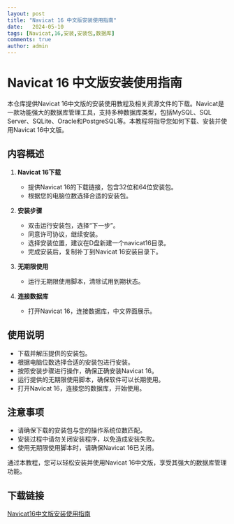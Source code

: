 ```yaml
---
layout: post
title: "Navicat 16 中文版安装使用指南"
date:   2024-05-10
tags: [Navicat,16,安装,安装包,数据库]
comments: true
author: admin
---
```

# Navicat 16 中文版安装使用指南

本仓库提供Navicat 16中文版的安装使用教程及相关资源文件的下载。Navicat是一款功能强大的数据库管理工具，支持多种数据库类型，包括MySQL、SQL Server、SQLite、Oracle和PostgreSQL等。本教程将指导您如何下载、安装并使用Navicat 16中文版。

## 内容概述

1. **Navicat 16下载**
   - 提供Navicat 16的下载链接，包含32位和64位安装包。
   - 根据您的电脑位数选择合适的安装包。

2. **安装步骤**
   - 双击运行安装包，选择“下一步”。
   - 同意许可协议，继续安装。
   - 选择安装位置，建议在D盘新建一个navicat16目录。
   - 完成安装后，复制补丁到Navicat 16安装目录下。

3. **无期限使用**
   - 运行无期限使用脚本，清除试用到期状态。

4. **连接数据库**
   - 打开Navicat 16，连接数据库，中文界面展示。

## 使用说明

- 下载并解压提供的安装包。
- 根据电脑位数选择合适的安装包进行安装。
- 按照安装步骤进行操作，确保正确安装Navicat 16。
- 运行提供的无期限使用脚本，确保软件可以长期使用。
- 打开Navicat 16，连接您的数据库，开始使用。

## 注意事项

- 请确保下载的安装包与您的操作系统位数匹配。
- 安装过程中请勿关闭安装程序，以免造成安装失败。
- 使用无期限使用脚本时，请确保Navicat 16已关闭。

通过本教程，您可以轻松安装并使用Navicat 16中文版，享受其强大的数据库管理功能。

## 下载链接

[Navicat16中文版安装使用指南](https://pan.quark.cn/s/1b06562b2cbc)
